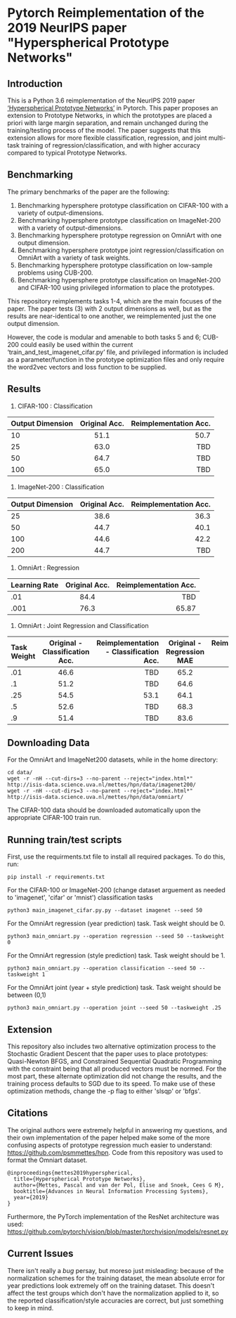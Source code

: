 # Pytorch Reimplementation of the 2019 NeurIPS paper "Hyperspherical Prototype Networks"

## Introduction
This is a Python 3.6 reimplementation of the NeurIPS 2019 paper [‘Hyperspherical Prototype Networks’](https://arxiv.org/abs/1901.10514) in Pytorch. This paper proposes an extension to Prototype Networks, in which the prototypes are placed a priori with large margin separation, and remain unchanged during the training/testing process of the model. The paper suggests that this extension allows for more flexible classification, regression, and joint multi-task training of regression/classification, and with higher accuracy compared to typical Prototype Networks. 


## Benchmarking
The primary benchmarks of the paper are the following: 
1.	Benchmarking hypersphere prototype classification on CIFAR-100 with a variety of output-dimensions. 
2.	Benchmarking hypersphere prototype classification on ImageNet-200 with a variety of output-dimensions. 
3.	Benchmarking hypersphere prototype regression on OmniArt with one output dimension. 
4.	Benchmarking hypersphere prototype joint regression/classification on OmniArt with a variety of task weights. 
5.	Benchmarking hypersphere prototype classification on low-sample problems using CUB-200.
6.	Benchmarking hypersphere prototype classification on ImageNet-200 and CIFAR-100 using privileged information to place the prototypes.

This repository reimplements tasks 1-4, which are the main focuses of the paper. The paper tests (3) with 2 output dimensions as well, but as the results are near-identical to one another, we reimplemented just the one output dimension.

However, the code is modular and amenable to both tasks 5 and 6; CUB-200 could easily be used within the current ‘train_and_test_imagenet_cifar.py’ file, and privileged information is included as a parameter/function in the prototype optimization files and only require the word2vec vectors and loss function to be supplied. 

## Results
1. CIFAR-100 : Classification

| Output Dimension | Original Acc.| Reimplementation Acc.|
| :---         |     :---:      |          ---: |
| 10   | 51.1     | 50.7    |
| 25     | 63.0       | TBD      |
| 50     | 64.7       | TBD      |
| 100     | 65.0       | TBD      |

1. ImageNet-200 : Classification

| Output Dimension | Original Acc.| Reimplementation Acc.|
| :---         |     :---:      |          ---: |
| 25   | 38.6     | 36.3    |
| 50     | 44.7       | 40.1      |
| 100     | 44.6       | 42.2      |
| 200     | 44.7       | TBD      |

1. OmniArt : Regression

| Learning Rate | Original Acc.| Reimplementation Acc.|
| :---         |     :---:      |          ---: |
| .01   | 84.4     |TBD    |
| .001   | 76.3     | 65.87    |

1. OmniArt : Joint Regression and Classification

| Task Weight | Original - Classification Acc. | Reimplementation - Classification Acc.| Original - Regression MAE| Reimplementation - Regression MAE|
| :---         |     :---:      |          ---: |     :---:      |          ---: |
| .01   | 46.6     | TBD    | 65.2     | TBD    |
| .1     | 51.2       | TBD      | 64.6       | TBD      |
| .25     | 54.5       | 53.1      | 64.1       | 69.71      |
| .5     | 52.6       | TBD      | 68.3       | TBD      |
| .9     | 51.4       | TBD      | 83.6       | TBD      |

## Downloading Data
For the OmniArt and ImageNet200 datasets, while in the home directory:
```
cd data/
wget -r -nH --cut-dirs=3 --no-parent --reject="index.html*" http://isis-data.science.uva.nl/mettes/hpn/data/imagenet200/
wget -r -nH --cut-dirs=3 --no-parent --reject="index.html*" http://isis-data.science.uva.nl/mettes/hpn/data/omniart/
```
The CIFAR-100 data should be downloaded automatically upon the appropriate CIFAR-100 train run. 

## Running train/test scripts

First, use the requirments.txt file to install all required packages. To do this, run: 
```
pip install -r requirements.txt
```

For the CIFAR-100 or ImageNet-200 (change dataset arguement as needed to 'imagenet', 'cifar' or 'mnist') classification tasks
```
python3 main_imagenet_cifar.py.py --dataset imagenet --seed 50
```

For the OmniArt regression (year prediction) task. Task weight should be 0.
```
python3 main_omniart.py --operation regression --seed 50 --taskweight 0
```

For the OmniArt regression (style prediction) task. Task weight should be 1.
```
python3 main_omniart.py --operation classification --seed 50 --taskweight 1
```

For the OmniArt joint (year + style prediction) task. Task weight should be between (0,1)
```
python3 main_omniart.py --operation joint --seed 50 --taskweight .25
```


## Extension
This repository also includes two alternative optimization process to the Stochastic Gradient Descent that the paper uses to place prototypes: Quasi-Newton BFGS, and Constrained Sequential Quadratic Programming with the constraint being that all produced vectors must be normed. For the most part, these alternate optimization did not change the results, and the training process defaults to SGD due to its speed. To make use of these optimization methods, change the -p flag to either 'slsqp' or 'bfgs'.

## Citations 
The original authors were extremely helpful in answering my questions, and their own implementation of the paper helped make some of the more confusing aspects of prototype regression much easier to understand: https://github.com/psmmettes/hpn. Code from this repository was used to format the Omniart dataset. 
```
@inproceedings{mettes2019hyperspherical,
  title={Hyperspherical Prototype Networks},
  author={Mettes, Pascal and van der Pol, Elise and Snoek, Cees G M},
  booktitle={Advances in Neural Information Processing Systems},
  year={2019}
}
```
Furthermore, the PyTorch implementation of the ResNet architecture was used: https://github.com/pytorch/vision/blob/master/torchvision/models/resnet.py


## Current Issues 
There isn't really a *bug* persay, but moreso just misleading: because of the normalization schemes for the training dataset, the mean absolute error for year predictions look extremely off on the training dataset. This doesn't affect the test groups which don't have the normalization applied to it, so the reported classification/style accuracies are correct, but just something to keep in mind. 


